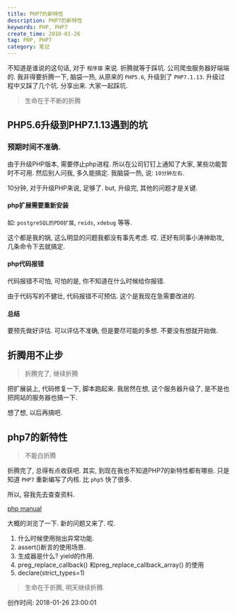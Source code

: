 ```yaml
---
title: PHP7的新特性
description: PHP7的新特性
keywords: PHP, PHP7
create_time: 2018-01-26
tag: PHP, PHP7
category: 笔记
---
```


不知道是谁说的这句话, 对于 `程序猿` 来说. 折腾就等于踩坑.
公司爬虫服务器好端端的. 我非得要折腾一下, 脑袋一热, 从原来的 `PHP5.6`, 升级到了 `PHP7.1.13`.
升级过程中又踩了几个坑. 分享出来. 大家一起踩坑.

> 生命在于不断的折腾

## PHP5.6升级到PHP7.1.13遇到的坑

### 预期时间不准确.

由于升级PHP版本, 需要停止php进程. 所以在公司钉钉上通知了大家, 某些功能暂时不可用.
然后别人问我, 多久能搞定. 我脑袋一热, 说: `10分钟左右`.

10分钟, 对于升级PHP来说, 足够了. but, 升级完, 其他的问题才是关键.

#### php扩展需要重新安装

如: `postgreSQL的PDO扩展`, `reids`, `xdebug` 等等.

这个都是我的锅, 这么明显的问题我都没有事先考虑. 哎. 还好有同事小涛神助攻, 几条命令下去就搞定.

#### php代码报错

代码报错不可怕, 可怕的是, 你不知道在什么时候给你报错.

由于代码写的不健壮, 代码报错不可预估. 这个是我现在急需要改进的.

#### 总结

要预先做好评估. 可以评估不准确, 但是要尽可能的多想. 不要没有想就开始做. 

## 折腾用不止步

> 折腾完了, 继续折腾

把扩展装上, 代码修复一下, 脚本跑起来. 我居然在想, 这个服务器升级了, 是不是也把网站的服务器也搞一下.

想了想, 以后再搞吧.

## php7的新特性

> 不能白折腾

折腾完了, 总得有点收获吧. 其实, 到现在我也不知道PHP7的新特性都有哪些. 只是知道 `PHP7` 重新编写了内核. 比 `php5` 快了很多.

所以, 容我先去查查资料.

[php manual](http://php.net/manual/zh/migration70.php)

大概的浏览了一下. 新的问题又来了. 哎.

1. 什么时候使用抛出异常功能.
2. assert()断言的使用场景.
3. 生成器是什么? yield的作用.
4. preg_replace_callback() 和preg_replace_callback_array() 的使用
5. declare(strict_types=1)

> 生命在于折腾, 明天继续折腾.

创作时间: 2018-01-26 23:00:01